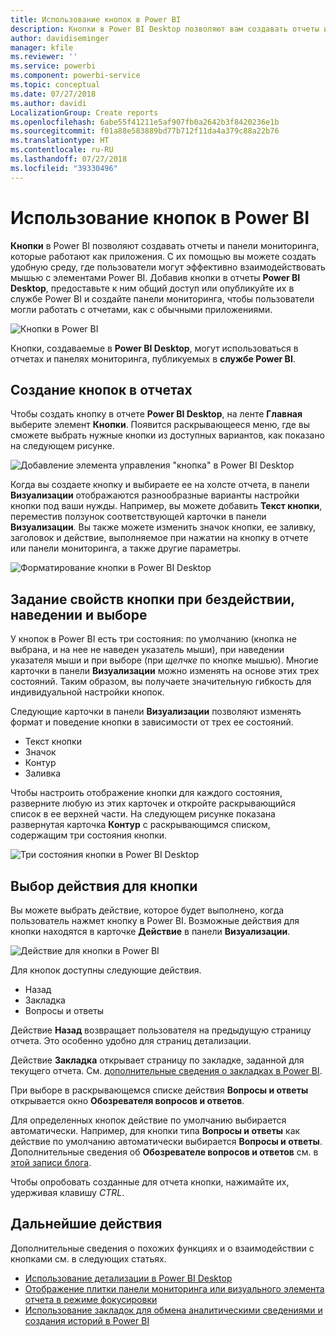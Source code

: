 ```yaml
---
title: Использование кнопок в Power BI
description: Кнопки в Power BI Desktop позволяют вам создавать отчеты и панели мониторинга, которые работают как приложения и дают больше возможностей для взаимодействия пользователям
author: davidiseminger
manager: kfile
ms.reviewer: ''
ms.service: powerbi
ms.component: powerbi-service
ms.topic: conceptual
ms.date: 07/27/2018
ms.author: davidi
LocalizationGroup: Create reports
ms.openlocfilehash: 6abe55f41211e5af907fb0a2642b3f8420236e1b
ms.sourcegitcommit: f01a88e583889bd77b712f11da4a379c88a22b76
ms.translationtype: HT
ms.contentlocale: ru-RU
ms.lasthandoff: 07/27/2018
ms.locfileid: "39330496"
---
```

# <a name="using-buttons-in-power-bi"></a>Использование кнопок в Power BI
**Кнопки** в Power BI позволяют создавать отчеты и панели мониторинга, которые работают как приложения. С их помощью вы можете создать удобную среду, где пользователи могут эффективно взаимодействовать мышью с элементами Power BI. Добавив кнопки в отчеты **Power BI Desktop**, предоставьте к ним общий доступ или опубликуйте их в службе Power BI и создайте панели мониторинга, чтобы пользователи могли работать с отчетами, как с обычными приложениями.

![Кнопки в Power BI](media/desktop-buttons/desktop-buttons_01.png)

Кнопки, создаваемые в **Power BI Desktop**, могут использоваться в отчетах и панелях мониторинга, публикуемых в **службе Power BI**.

## <a name="creating-buttons-in-reports"></a>Создание кнопок в отчетах
Чтобы создать кнопку в отчете **Power BI Desktop**, на ленте **Главная** выберите элемент **Кнопки**. Появится раскрывающееся меню, где вы сможете выбрать нужные кнопки из доступных вариантов, как показано на следующем рисунке. 

![Добавление элемента управления "кнопка" в Power BI Desktop](media/desktop-buttons/desktop-buttons_02.png)

Когда вы создаете кнопку и выбираете ее на холсте отчета, в панели **Визуализации** отображаются разнообразные варианты настройки кнопки под ваши нужды. Например, вы можете добавить **Текст кнопки**, переместив ползунок соответствующей карточки в панели **Визуализации**. Вы также можете изменить значок кнопки, ее заливку, заголовок и действие, выполняемое при нажатии на кнопку в отчете или панели мониторинга, а также другие параметры.

![Форматирование кнопки в Power BI Desktop](media/desktop-buttons/desktop-buttons_03.png)

## <a name="set-button-properties-when-idle-hovered-over-or-selected"></a>Задание свойств кнопки при бездействии, наведении и выборе

У кнопок в Power BI есть три состояния: по умолчанию (кнопка не выбрана, и на нее не наведен указатель мыши), при наведении указателя мыши и при выборе (при *щелчке* по кнопке мышью). Многие карточки в панели **Визуализации** можно изменять на основе этих трех состояний. Таким образом, вы получаете значительную гибкость для индивидуальной настройки кнопок.

Следующие карточки в панели **Визуализации** позволяют изменять формат и поведение кнопки в зависимости от трех ее состояний.

* Текст кнопки
* Значок
* Контур
* Заливка

Чтобы настроить отображение кнопки для каждого состояния, разверните любую из этих карточек и откройте раскрывающийся список в ее верхней части. На следующем рисунке показана развернутая карточка **Контур** с раскрывающимся списком, содержащим три состояния кнопки.

![Три состояния кнопки в Power BI Desktop](media/desktop-buttons/desktop-buttons_04.png)


## <a name="select-the-action-for-a-button"></a>Выбор действия для кнопки

Вы можете выбрать действие, которое будет выполнено, когда пользователь нажмет кнопку в Power BI. Возможные действия для кнопки находятся в карточке **Действие** в панели **Визуализации**.

![Действие для кнопки в Power BI](media/desktop-buttons/desktop-buttons_05.png)

Для кнопок доступны следующие действия.

* Назад
* Закладка
* Вопросы и ответы

Действие **Назад** возвращает пользователя на предыдущую страницу отчета. Это особенно удобно для страниц детализации.

Действие **Закладка** открывает страницу по закладке, заданной для текущего отчета. См. [дополнительные сведения о закладках в Power BI](desktop-bookmarks.md). 

При выборе в раскрывающемся списке действия **Вопросы и ответы** открывается окно **Обозревателя вопросов и ответов**. 

Для определенных кнопок действие по умолчанию выбирается автоматически. Например, для кнопки типа **Вопросы и ответы** как действие по умолчанию автоматически выбирается **Вопросы и ответы**. Дополнительные сведения об **Обозревателе вопросов и ответов** см. в [этой записи блога](https://powerbi.microsoft.com/blog/power-bi-desktop-april-2018-feature-summary/#Q&AExplorer).

Чтобы опробовать созданные для отчета кнопки, нажимайте их, удерживая клавишу *CTRL*. 

## <a name="next-steps"></a>Дальнейшие действия
Дополнительные сведения о похожих функциях и о взаимодействии с кнопками см. в следующих статьях.

* [Использование детализации в Power BI Desktop](desktop-drillthrough.md)
* [Отображение плитки панели мониторинга или визуального элемента отчета в режиме фокусировки](service-focus-mode.md)
* [Использование закладок для обмена аналитическими сведениями и создания историй в Power BI](desktop-bookmarks.md)

